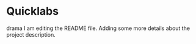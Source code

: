 # Quicklabs
drama
I am editing the README file. Adding some more details about the project description.
